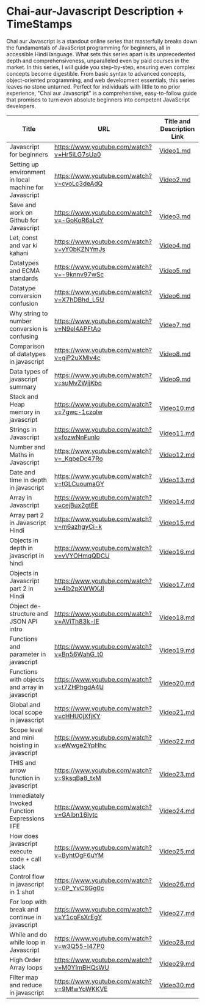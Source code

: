 # Chai-aur-Javascript Description + TimeStamps

Chai aur Javascript is a standout online series that masterfully breaks down the fundamentals of JavaScript programming for beginners, all in accessible Hindi language. What sets this series apart is its unprecedented depth and comprehensiveness, unparalleled even by paid courses in the market. In this series, I will guide you step-by-step, ensuring even complex concepts become digestible. From basic syntax to advanced concepts, object-oriented programming, and web development essentials, this series leaves no stone unturned. Perfect for individuals with little to no prior experience, "Chai aur Javascript" is a comprehensive, easy-to-follow guide that promises to turn even absolute beginners into competent JavaScript developers.

| Title                                             | URL                                                    | Title and Description Link  |
|---------------------------------------------------|--------------------------------------------------------|----------------------------|
| Javascript for beginners | https://www.youtube.com/watch?v=Hr5iLG7sUa0          | [Video1.md](LINK)         |
| Setting up environment in local machine for Javascript | https://www.youtube.com/watch?v=cvoLc3deAdQ         | [Video2.md](LINK)         |
| Save and work on Github for Javascript            | https://www.youtube.com/watch?v=-GoKoR6aLcY          | [Video3.md](LINK)         |
| Let, const and var ki kahani                     | https://www.youtube.com/watch?v=yY0bKZNYmJs          | [Video4.md](LINK)         |
| Datatypes and ECMA standards                      | https://www.youtube.com/watch?v=-9knnv97wSc          | [Video5.md](LINK)         |
| Datatype conversion confusion                       | https://www.youtube.com/watch?v=X7hDBhd_L5U         | [Video6.md](LINK)         |
| Why string to number conversion is confusing        | https://www.youtube.com/watch?v=N9el4APFtAo         | [Video7.md](LINK)         |
| Comparison of datatypes in javascript              | https://www.youtube.com/watch?v=giP2uXMlv4c         | [Video8.md](LINK)         |
| Data types of javascript summary                    | https://www.youtube.com/watch?v=suMvZWjjKbo         | [Video9.md](LINK)         |
| Stack and Heap memory in javascript                            | https://www.youtube.com/watch?v=7gwc-1czolw         | [Video10.md](LINK)        |
| Strings in Javascript       | https://www.youtube.com/watch?v=fozwNnFunlo          | [Video11.md](LINK)        |
| Number and Maths in Javascript  | https://www.youtube.com/watch?v=_KqpeDc47Ro         | [Video12.md](LINK)        |
| Date and time in depth in javascript | https://www.youtube.com/watch?v=tGLCuoumaGY       | [Video13.md](LINK)        |
| Array in Javascript           | https://www.youtube.com/watch?v=cejBux2gtEE          | [Video14.md](LINK)        |
| Array part 2 in Javascript Hindi  | https://www.youtube.com/watch?v=m6azhgyCi-k        | [Video15.md](LINK)        |
| Objects in depth in javascript in hindi  | https://www.youtube.com/watch?v=vVYOHmqQDCU     | [Video16.md](LINK)        |
| Objects in Javascript part 2 in Hindi  | https://www.youtube.com/watch?v=4lb2pXWWXJI     | [Video17.md](LINK)        |
| Object de-structure and JSON API intro  | https://www.youtube.com/watch?v=AViTh83k-IE  | [Video18.md](LINK)        |
| Functions and parameter in javascript | https://www.youtube.com/watch?v=Bn56WahG_t0        | [Video19.md](LINK)        |
| Functions with objects and array in javascript  | https://www.youtube.com/watch?v=t7ZHPhgdA4U | [Video20.md](LINK)        |
| Global and local scope in javascript  | https://www.youtube.com/watch?v=cHHU0jXfjKY     | [Video21.md](LINK)        |
| Scope level and mini hoisting in javascript  | https://www.youtube.com/watch?v=eWwge2YpHhc | [Video22.md](LINK)        |
| THIS and arrow function in javascript  | https://www.youtube.com/watch?v=9ksqBa8_txM      | [Video23.md](LINK)        |
| Immediately Invoked Function Expressions IIFE  | https://www.youtube.com/watch?v=GAIbn16Iytc | [Video24.md](LINK)        |
| How does javascript execute code + call stack  | https://www.youtube.com/watch?v=ByhtOgF6uYM | [Video25.md](LINK)        |
| Control flow in javascript in 1 shot  | https://www.youtube.com/watch?v=0P_YvC6Gg0c | [Video26.md](LINK)        |
| For loop with break and continue in javascript  | https://www.youtube.com/watch?v=Y1cpFsXrEgY | [Video27.md](LINK)        |
| While and do while loop in Javascript  | https://www.youtube.com/watch?v=w3Q55-l47P0 | [Video28.md](LINK)        |
| High Order Array loops  | https://www.youtube.com/watch?v=M0YImBHQsWU     | [Video29.md](LINK)        |
| Filter map and reduce in javascript  | https://www.youtube.com/watch?v=9MfwYoWKKVE     | [Video30.md](LINK)        |

